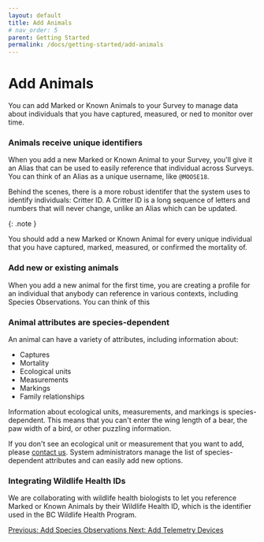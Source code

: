 ```yaml
---
layout: default
title: Add Animals
# nav_order: 5
parent: Getting Started
permalink: /docs/getting-started/add-animals
---
```


# Add Animals

You can add Marked or Known Animals to your Survey to manage data about individuals that you have captured, measured, or ned to monitor over time.

### Animals receive unique identifiers

When you add a new Marked or Known Animal to your Survey, you'll give it an Alias that can be used to easily reference that individual across Surveys. You can think of an Alias as a unique username, like `@MOOSE18`.

Behind the scenes, there is a more robust identifer that the system uses to identify individuals: Critter ID. A Critter ID is a long sequence of letters and numbers that will never change, unlike an Alias which can be updated.

{: .note }

You should add a new Marked or Known Animal for every unique individual that you have captured, marked, measured, or confirmed the mortality of.

### Add new or existing animals

When you add a new animal for the first time, you are creating a profile for an individual that anybody can reference in various contexts, including Species Observations. You can think of this

### Animal attributes are species-dependent

An animal can have a variety of attributes, including information about:

- Captures
- Mortality
- Ecological units
- Measurements
- Markings
- Family relationships

Information about ecological units, measurements, and markings is species-dependent. This means that you can't enter the wing length of a bear, the paw width of a bird, or other puzzling information.

If you don't see an ecological unit or measurement that you want to add, please [contact us](/docs/contact). System administrators manage the list of species-dependent attributes and can easily add new options.

### Integrating Wildlife Health IDs

We are collaborating with wildlife health biologists to let you reference Marked or Known Animals by their Wildlife Health ID, which is the identifier used in the BC Wildlife Health Program.

<a class="float-left" href="./add-species-observations">
Previous: Add Species Observations
</a>
<a class="float-right" href="./add-telemetry-devices">
Next: Add Telemetry Devices
</a>
